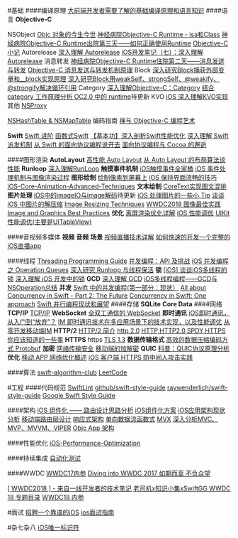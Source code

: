 #基础
####编译原理
[大前端开发者需要了解的基础编译原理和语言知识](https://juejin.im/post/594e77ef5188250d9e6504bc#heading-14)
####语言
**Objective-C**

NSObject
[Objc 对象的今生今世](https://www.jianshu.com/p/f725d2828a2f)
[神经病院Objective-C Runtime - isa和Class](https://www.jianshu.com/p/9d649ce6d0b8)
[神经病院Objective-C Runtime出院第三天——如何正确使用Runtime](http://www.jianshu.com/p/db6dc23834e3)
[Objective-C 小记](http://kylinroc.github.io/)
Autorelease
[深入理解 Autorelease](https://juejin.im/post/5a66e28c6fb9a01cbf387da1)
[iOS开发笔记（七）：深入理解 Autorelease](https://juejin.im/post/5a66e28c6fb9a01cbf387da1#heading-28)
消息转发
[神经病院Objective-C Runtime住院第二天——消息发送与转发](http://www.jianshu.com/p/4d619b097e20)
[Objective-C 消息发送与转发机制原理](http://yulingtianxia.com/blog/2016/06/15/Objective-C-Message-Sending-and-Forwarding/ "Objective-C 消息发送与转发机制原理")
Block
[深入研究Block捕获外部变量和__block实现原理](http://www.jianshu.com/p/ee9756f3d5f6)
[深入研究Block用weakSelf、strongSelf、@weakify、@strongify解决循环引用](http://www.jianshu.com/p/701da54bd78c)
Category
[深入理解Objective-C：Category](http://tech.meituan.com/DiveIntoCategory.html)
[结合 category 工作原理分析 OC2.0 中的 runtime](http://www.jianshu.com/p/d66d65314add)待更新
KVO
[iOS 深入理解KVO实现](https://juejin.im/post/58f9ffe261ff4b006655238f)
其他
[NSProxy](http://zhangbuhuai.com/nsproxy/)
<!--
[NSMutableArray原理揭露](http://blog.joyingx.me/2015/05/03/NSMutableArray%20%E5%8E%9F%E7%90%86%E6%8F%AD%E9%9C%B2/)
-->
[NSHash​Table & NSMap​Table](http://nshipster.cn/nshashtable-and-nsmaptable/)
编码指南
[禅与 Objective-C 编程艺术](https://github.com/oa414/objc-zen-book-cn)

**Swift**
[Swift 进阶](https://www.objccn.io/products/advanced-swift/)
[函数式Swift](https://www.objccn.io/products/functional-swift/)
[【基本功】深入剖析Swift性能优化](https://juejin.im/post/5bdbdc876fb9a049f36186c3#heading-12)
[深入理解 Swift 派发机制](https://kemchenj.github.io/2016-12-25-1/)
[从 Swift 的面向协议编程说开去](https://gold.xitu.io/post/5831af478ac2470061be93cc)
[面向协议编程与 Cocoa 的邂逅](https://onevcat.com/2016/11/pop-cocoa-1/)

####图形渲染
**AutoLayout**
[高性能 Auto Layout](https://juejin.im/post/5b1ea5046fb9a01e2b2cc4a7)
[从 Auto Layout 的布局算法谈性能](https://gold.xitu.io/post/57c6e4ec0a2b58006c123da6)
**Runloop**
[深入理解RunLoop](https://blog.ibireme.com/2015/05/18/runloop/)
**触摸事件机制**
[iOS触摸事件全家桶](http://www.jianshu.com/p/c294d1bd963d)
[iOS 事件处理机制与图像渲染过程](http://www.jianshu.com/p/8459cdfc77fe)
**图形绘制**
[绘制像素到屏幕上](https://www.objccn.io/issue-3-1/)
[iOS 保持界面流畅的技巧](http://blog.ibireme.com/2015/11/12/smooth_user_interfaces_for_ios/)
[iOS-Core-Animation-Advanced-Techniques](https://github.com/AttackOnDobby/iOS-Core-Animation-Advanced-Techniques)
**文本绘制**
[CoreText实现图文混排](http://www.jianshu.com/p/6db3289fb05d)
**图片处理**
[iOS中的imageIO与image解码](http://blog.mrriddler.com/2016/07/20/iOS%E4%B8%AD%E7%9A%84imageIO%E4%B8%8Eimage%E8%A7%A3%E7%A0%81/)待更新
[iOS 处理图片的一些小 Tip](https://blog.ibireme.com/2015/11/02/ios_image_tips/)
[谈谈 iOS 中图片的解压缩](http://blog.leichunfeng.com/blog/2017/02/20/talking-about-the-decompression-of-the-image-in-ios/#jtss-tsina)
[Image Resizing Techniques](http://nshipster.com/image-resizing/)
[WWDC2018 图像最佳实践 Image and Graphics Best Practices](https://techblog.toutiao.com/2018/06/19/untitled-42/)
**优化**
[离屏渲染优化详解](http://www.jianshu.com/p/ca51c9d3575b)
[iOS 性能调优](http://www.jianshu.com/p/05b68c84913a)
[UIKit 性能调优(主要是UITableView)](https://bestswifter.com/uikitxing-neng-diao-you-shi-zhan-jiang-jie/)

####音视频多媒体
**视频**
**音频**
**场景**
[视频直播技术详解](http://blog.qiniu.com/archives/6606)
[如何快速的开发一个完整的iOS直播app](https://github.com/tiantianlan/LiveExplanation)

####线程
[Threading Programming Guide](http://yulingtianxia.com/blog/2017/08/28/Threading-Programming-Guide-1/)
[并发编程：API 及挑战](https://www.objccn.io/issue-2-1/)
[iOS 并发编程之 Operation Queues](http://blog.leichunfeng.com/blog/2015/07/29/ios-concurrency-programming-operation-queues/)
[深入研究 Runloop 与线程保活](https://bestswifter.com/runloop-and-thread/)
**锁**
[[iOS] 谈谈iOS多线程的锁](https://juejin.im/post/5a0a92996fb9a0451f307479#heading-16)
[深入理解 iOS 开发中的锁](https://bestswifter.com/ios-lock/)
**GCD**
[深入理解 GCD](https://bestswifter.com/deep-gcd/)
[iOS多线程编程——GCD与NSOperation总结](https://bestswifter.com/multithreadconclusion/)
**并发**
 [Swift 中的并发编程(第一部分：现状）](http://swift.gg/2017/09/04/all-about-concurrency-in-swift-1-the-present/ "Swift 中的并发编程(第一部分：现状）")
[All about Concurrency in Swift - Part 2: The Future](https://www.uraimo.com/2017/07/22/all-about-concurrency-in-swift-2-the-future)
[Concurrency in Swift: One approach](https://gist.github.com/lattner/31ed37682ef1576b16bca1432ea9f782)
[Swift 并行编程现状和展望](https://onevcat.com/2016/12/concurrency/)
####存储
**SQLite**
**Core Data**
####网络
**TCP/IP**
[TCP/IP](https://juejin.im/post/5a2ff1126fb9a04522077b44)
**WebSocket**
[全双工通信的 WebSocket](https://github.com/halfrost/Halfrost-Field/blob/master/contents/Protocol/WebSocket.md)
**即时通讯**
[iOS即时通讯，从入门到“放弃”？](http://www.jianshu.com/p/2dbb360886a8)
[IM 即时通讯技术在多应用场景下的技术实现，以及性能调优](http://www.jianshu.com/p/8cd908148f9e)
[从零开发移动端IM](http://www.52im.net/forum.php?mod=viewthread&tid=464&extra=page%3D1%26filter%3Ddigest%26digest%3D1%26orderby%3Dlastpost)
**HTTP/2**
[HTTP/2 简介](https://developers.google.com/web/fundamentals/performance/http2/?hl=zh-cn)
[http 2.0](https://www.gitbook.com/book/ye11ow/http2-explained)
[HTTP,HTTP2.0,SPDY,HTTPS你应该知道的一些事](http://www.alloyteam.com/2016/07/httphttp2-0spdyhttps-reading-this-is-enough/)
**HTTPS**
https
[TLS 1.3](https://zhuanlan.zhihu.com/p/28850798)
**数据传输格式**
[高效的数据压缩编码方式 Protobuf](https://github.com/halfrost/Halfrost-Field/blob/master/contents/Protocol/Protocol-buffers-encode.md)
**加密**
[网络传输安全](http://mrpeak.cn/blog/encrypt/)
[移动端的加解密](http://talkingdata.me/2016/06/22/encryption/)
**QUIC**
[科普：QUIC协议原理分析](https://zhuanlan.zhihu.com/p/32553477)
**优化**
[移动 APP 网络优化概述](https://blog.cnbang.net/tech/3531/)
[iOS 客户端 HTTPS 防中间人攻击实践](http://www.jianshu.com/p/70f17cc7b1df)

####算法
[swift-algorithm-club](https://github.com/raywenderlich/swift-algorithm-club)
[LeetCode](https://leetcode-cn.com/)

#工程
####代码规范
[SwiftLint](https://github.com/realm/SwiftLint)
[github/swift-style-guide](https://github.com/Artwalk/swift-style-guide/blob/master/README_CN.md)
[raywenderlich/swift-style-guide](https://github.com/raywenderlich/swift-style-guide)
[Google Swift Style Guide](https://google.github.io/swift/)

####架构
[iOS 组件化 —— 路由设计思路分析](https://juejin.im/post/58b2aad6b123db0052cc9edd)
[iOS组件化方案](http://mrpeak.cn/blog/module/)
[iOS应用架构现状分析](http://mrpeak.cn/blog/ios-arch/)
[移动端路由层设计](http://www.jianshu.com/p/be7da3ed4100)
[响应式架构](http://blog.mrriddler.com/2017/06/28/iOS%E5%93%8D%E5%BA%94%E5%BC%8F%E6%9E%B6%E6%9E%84/)
[单向数据流函数式](https://onevcat.com/2017/07/state-based-viewcontroller/)
[MVX](http://draveness.me/mvx-model.html)
[深入分析MVC、MVP、MVVM、VIPER](https://juejin.im/post/59fc625d51882529c0468dc9)
[Objc App 架构](https://www.objccn.io/products/app-architecture)

####性能优化
[iOS-Performance-Optimization](https://github.com/skyming/iOS-Performance-Optimization)

####持续集成
[自动化测试](http://blog.csdn.net/hello_hwc/article/details/60957515)

<!--
####其他
[给 Pod 添加资源文件](http://blog.xianqu.org/2015/08/pod-resources/?utm_source=tuicool&utm_medium=referral)
[iOS 实现快速切换主题详细教程](https://gold.xitu.io/post/58563b3a128fe1006b6b6e7a)
-->
####WWDC
[WWDC17内参](https://xiaozhuanlan.com/wwdc17)
[Diving into WWDC 2017 如期而至 不负众望](https://techblog.toutiao.com/2017/07/05/session0-2/)

[[ WWDC2018 ] - 来自一线开发者的技术笔记](https://techblog.toutiao.com/2018/06/19/untitled-49/)
[老司机x知识小集xSwiftGG WWDC 18 专题目录](https://juejin.im/post/5b1d284df265da6e572b3d87)
[WWDC18 内参](https://xiaozhuanlan.com/wwdc18)

#面试
[招聘一个靠谱的iOS](https://github.com/ChenYilong/iOSInterviewQuestions)
[ios面试指南](https://xiaozhuanlan.com/ios-swift-interview)

<!--
#Blog
[Halfrost-Field 冰霜之地](https://github.com/halfrost/Halfrost-Field)
 [Draveness/analyze](https://github.com/Draveness/analyze)
[bestswifter/blog](https://github.com/bestswifter/blog)
-->

#杂七杂八
[iOS唯一标识符](https://www.jianshu.com/p/a2879b2cbe04)

